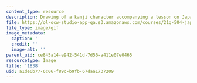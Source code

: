 ```yaml
---
content_type: resource
description: Drawing of a kanji character accompanying a lesson on Japanese.
file: https://ol-ocw-studio-app-qa.s3.amazonaws.com/courses/21g-504-japanese-iv-spring-2009/a1de6b776c06f89cb9fb67daa1737209_1838.gif
file_type: image/gif
image_metadata:
  caption: ''
  credit: ''
  image-alt: ''
parent_uid: ce845a14-e942-541d-7d56-a411e07e0465
resourcetype: Image
title: '1838'
uid: a1de6b77-6c06-f89c-b9fb-67daa1737209
---
```

